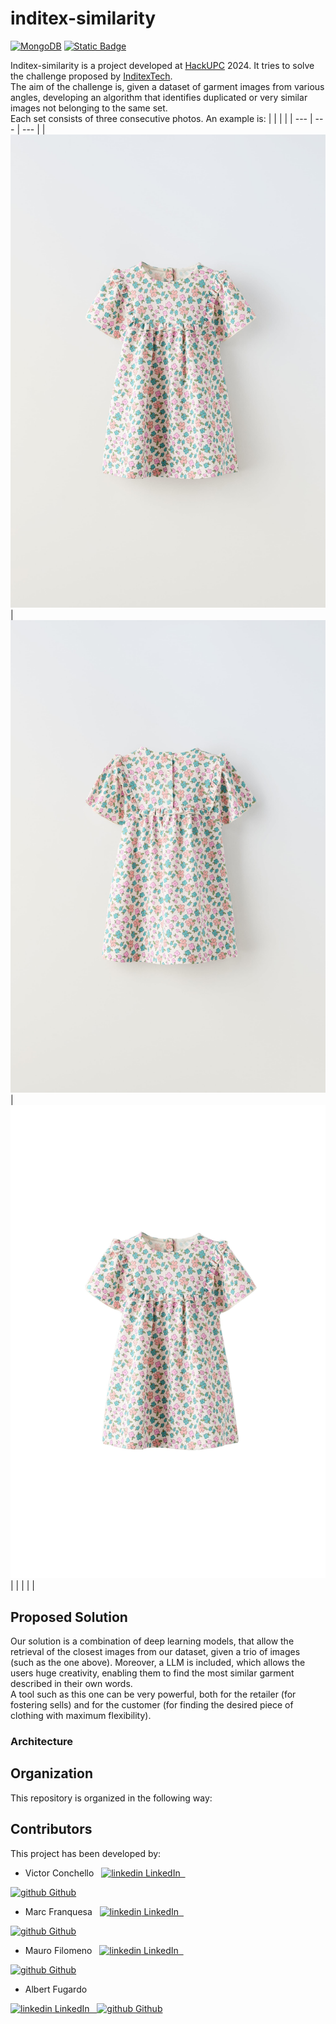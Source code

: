 # inditex-similarity

[![MongoDB](https://img.shields.io/badge/MongoDB-4EA94B?style=for-the-badge&logo=mongodb&logoColor=white)](https://www.mongodb.com/)     [![Static Badge](https://img.shields.io/badge/-Replexica-black)](https://replexica.com/en)


Inditex-similarity is a project developed at [HackUPC](https://hackupc.com/) 2024. It tries to solve the challenge proposed by [InditexTech](https://www.zaratalent.com/es/tech/). <br>
The aim of the challenge is, given a dataset of garment images from various angles, developing an algorithm that identifies duplicated or very similar images not belonging to the same set. <br> Each set consists of three consecutive photos. An example is:
| | | |
| --- | --- | --- |
| ![Image 1](images/img1.jpg) | ![Image 2](images/img2.jpg) | ![Image 3](images/img3.jpg) |
| | | |

## Proposed Solution
Our solution is a combination of deep learning models, that allow the retrieval of the closest images from our dataset, given a trio of images (such as the one above). Moreover, a LLM is included, which allows the users huge creativity, enabling them to find the most similar garment described in their own words. <br>
A tool such as this one can be very powerful, both for the retailer (for fostering sells) and for the customer (for finding the desired piece of clothing with maximum flexibility).

### Architecture

## Organization
This repository is organized in the following way:

## Contributors
This project has been developed by:

* Victor Conchello
&nbsp; <a href="https://www.linkedin.com/in/victor-conchello-vendrell/" rel="nofollow noreferrer">
    <img src="https://i.stack.imgur.com/gVE0j.png" alt="linkedin"> LinkedIn &nbsp; 
<a href="https://github.com/Victoriano012" rel="nofollow noreferrer">
    <img src="https://i.stack.imgur.com/tskMh.png" alt="github"> Github
  </a>

* Marc Franquesa 
&nbsp; <a href="https://www.linkedin.com/in/marc-franquesa-0015661b2/" rel="nofollow noreferrer">
    <img src="https://i.stack.imgur.com/gVE0j.png" alt="linkedin"> LinkedIn &nbsp; 
<a href="https://github.com/marcfranquesa" rel="nofollow noreferrer">
    <img src="https://i.stack.imgur.com/tskMh.png" alt="github"> Github
  </a>

* Mauro Filomeno 
&nbsp; <a href="https://www.linkedin.com/in/maurofilomeno/" rel="nofollow noreferrer">
    <img src="https://i.stack.imgur.com/gVE0j.png" alt="linkedin"> LinkedIn &nbsp; 
<a href="https://github.com/maurofr" rel="nofollow noreferrer">
    <img src="https://i.stack.imgur.com/tskMh.png" alt="github"> Github
  </a>

* Albert Fugardo &nbsp; &nbsp;
<a href="https://www.linkedin.com/in/albert-fugardo-cortada-575381205/" rel="nofollow noreferrer">
    <img src="https://i.stack.imgur.com/gVE0j.png" alt="linkedin"> LinkedIn &nbsp; 
<a href="https://github.com/AlbertFugardo" rel="nofollow noreferrer">
    <img src="https://i.stack.imgur.com/tskMh.png" alt="github"> Github
  </a>






